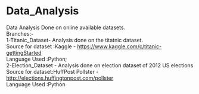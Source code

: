 # Data_Analysis    
Data Analysis Done on online available datasets.     
Branches:-    
1-Titanic_Dataset- Analysis done on the titatnic dataset.   
Source for dataset :Kaggle - https://www.kaggle.com/c/titanic-gettingStarted     
Language Used :Python;   
2-Election_Dataset - Analysis done on election dataset of 2012 US elections    
Source for dataset:HuffPost Pollster - http://elections.huffingtonpost.com/pollster   
Language Used :Python    
